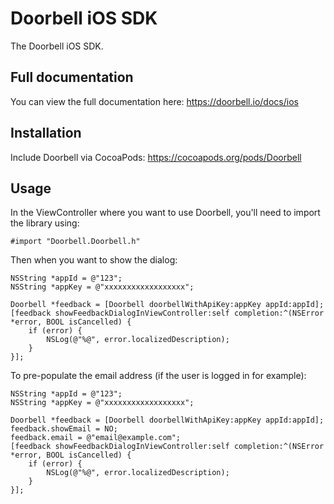 # Doorbell iOS SDK

The Doorbell iOS SDK.

## Full documentation

You can view the full documentation here: https://doorbell.io/docs/ios

## Installation

Include Doorbell via CocoaPods: https://cocoapods.org/pods/Doorbell

## Usage

In the ViewController where you want to use Doorbell, you'll need to import the library using:

```objc
#import "Doorbell.Doorbell.h"
```

Then when you want to show the dialog:

```objc
NSString *appId = @"123";
NSString *appKey = @"xxxxxxxxxxxxxxxxxx";

Doorbell *feedback = [Doorbell doorbellWithApiKey:appKey appId:appId];
[feedback showFeedbackDialogInViewController:self completion:^(NSError *error, BOOL isCancelled) {
    if (error) {
        NSLog(@"%@", error.localizedDescription);
    }
}];
```

To pre-populate the email address (if the user is logged in for example):

```objc
NSString *appId = @"123";
NSString *appKey = @"xxxxxxxxxxxxxxxxxx";

Doorbell *feedback = [Doorbell doorbellWithApiKey:appKey appId:appId];
feedback.showEmail = NO;
feedback.email = @"email@example.com";
[feedback showFeedbackDialogInViewController:self completion:^(NSError *error, BOOL isCancelled) {
    if (error) {
        NSLog(@"%@", error.localizedDescription);
    }
}];
```
